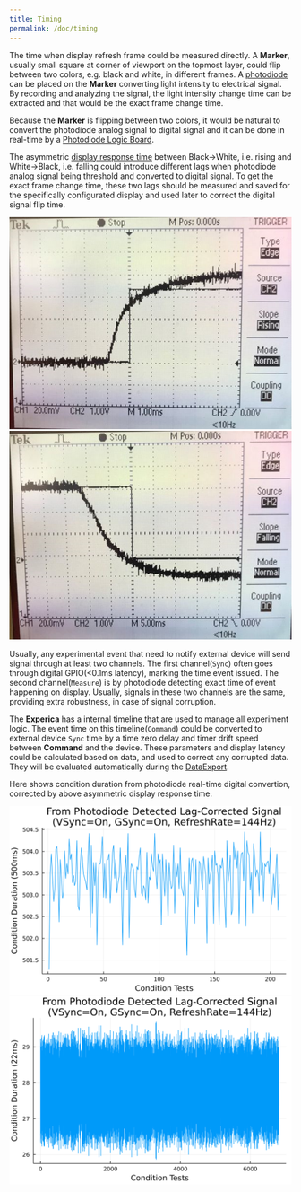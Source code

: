 ```yaml
---
title: Timing
permalink: /doc/timing
---
```


The time when display refresh frame could be  measured directly. A **Marker**, usually small square at corner of viewport on the topmost layer, could flip between two colors, e.g. black and white, in different frames. A [photodiode](https://en.wikipedia.org/wiki/Photodiode) can be placed on the **Marker** converting light intensity to electrical signal. By recording and analyzing the signal, the light intensity change time can be extracted and that would be the exact frame change time. 

Because the **Marker** is flipping between two colors, it would be natural to convert the photodiode analog signal to digital signal and it can be done in real-time by a [Photodiode Logic Board](https://github.com/Experica/LPC43xx_M4_AnalogToDigital).

The asymmetric [display response time](https://en.wikipedia.org/wiki/Comparison_of_CRT,_LCD,_Plasma,_and_OLED_displays) between Black->White, i.e. rising and White->Black, i.e. falling could introduce different lags when photodiode analog signal being threshold and converted to digital signal. To get the exact frame change time, these two lags should be measured and saved for the specifically configurated display and used later to correct the digital signal flip time.

![RiseLag](/assets/images/RiseLag.png "RiseLag")
![FallLag](/assets/images/FallLag.png "FallLag")

Usually, any experimental event that need to notify external device will send signal through at least two channels. The first channel(`Sync`) often goes through digital GPIO(<0.1ms latency), marking the time event issued. The second channel(`Measure`) is by photodiode detecting exact time of event happening on display. Usually, signals in these two channels are the same, providing extra robustness, in case of signal corruption.

The **Experica** has a internal timeline that are used to manage all experiment logic. The event time on this timeline(`Command`) could be converted to external device `Sync` time by a time zero delay and timer drift speed between **Command** and the device. These parameters and display latency could be calculated based on data, and used to correct any corrupted data. They will be evaluated automatically during the [DataExport](https://github.com/Experica/NeuroAnalysis).

Here shows condition duration from photodiode real-time digital convertion, corrected by above asymmetric display response time.

![Long](/assets/images/ConditionDuration(500ms).svg "Long")
![Short](/assets/images/ConditionDuration(22ms).svg "Short")